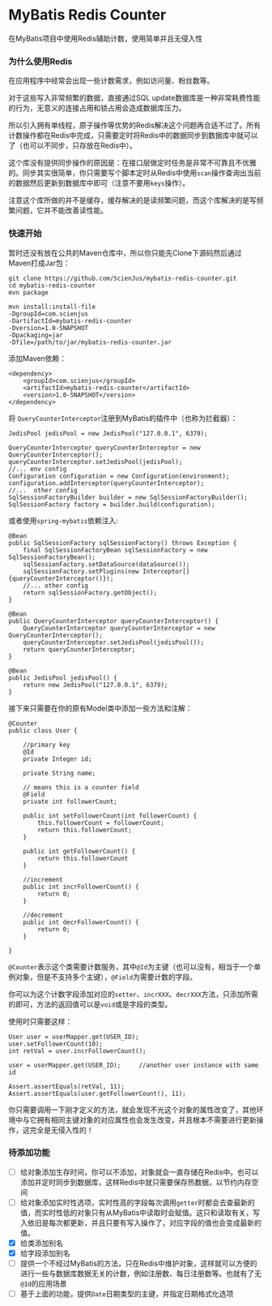 # MyBatis Redis Counter

在MyBatis项目中使用Redis辅助计数，使用简单并且无侵入性

### 为什么使用Redis

在应用程序中经常会出现一些计数需求，例如访问量、粉丝数等。

对于这些写入非常频繁的数据，直接通过SQL update数据库是一种非常耗费性能的行为，无意义的连接占用和锁占用会造成数据库压力。

所以引入拥有单线程，原子操作等优势的Redis解决这个问题再合适不过了。所有计数操作都在Redis中完成，只需要定时将Redis中的数据同步到数据库中就可以了（也可以不同步，只存放在Redis中）。

这个库没有提供同步操作的原因是：在接口层做定时任务是非常不可靠且不优雅的。同步其实很简单，你只需要写个脚本定时从Redis中使用`scan`操作查询出当前的数据然后更新到数据库中即可（注意不要用`keys`操作）。

注意这个库所做的并不是缓存，缓存解决的是读频繁问题，而这个库解决的是写频繁问题，它并不能改善读性能。

### 快速开始

暂时还没有放在公共的Maven仓库中，所以你只能先Clone下源码然后通过Maven打成Jar包：

```
git clone https://github.com/ScienJus/mybatis-redis-counter.git
cd mybatis-redis-counter
mvn package

mvn install:install-file  
-DgroupId=com.scienjus
-DartifactId=mybatis-redis-counter
-Dversion=1.0-SNAPSHOT
-Dpackaging=jar  
-Dfile=/path/to/jar/mybatis-redis-counter.jar
```

添加Maven依赖：

```
<dependency>
    <groupId>com.scienjus</groupId>
    <artifactId>mybatis-redis-counter</artifactId>
    <version>1.0-SNAPSHOT</version>
</dependency>
```

将 `QueryCounterInterceptor`注册到MyBatis的插件中（也称为拦截器）：

```
JedisPool jedisPool = new JedisPool("127.0.0.1", 6379);

QueryCounterInterceptor queryCounterInterceptor = new QueryCounterInterceptor();
queryCounterInterceptor.setJedisPool(jedisPool);     
//... env config   
Configuration configuration = new Configuration(environment);
configuration.addInterceptor(queryCounterInterceptor);
//...  other config
SqlSessionFactoryBuilder builder = new SqlSessionFactoryBuilder();
SqlSessionFactory factory = builder.build(configuration);
```

或者使用`spring-mybatis`依赖注入:

```
@Bean
public SqlSessionFactory sqlSessionFactory() throws Exception {
    final SqlSessionFactoryBean sqlSessionFactory = new SqlSessionFactoryBean();
    sqlSessionFactory.setDataSource(dataSource());
    sqlSessionFactory.setPlugins(new Interceptor[]{queryCounterInterceptor()});
    //... other config
    return sqlSessionFactory.getObject();
}

@Bean
public QueryCounterInterceptor queryCounterInterceptor() {
    QueryCounterInterceptor queryCounterInterceptor = new QueryCounterInterceptor();
    queryCounterInterceptor.setJedisPool(jedisPool());
    return queryCounterInterceptor;
}

@Bean
public JedisPool jedisPool() {
    return new JedisPool("127.0.0.1", 6379);
}
```

接下来只需要在你的原有Model类中添加一些方法和注解：

```
@Counter
public class User {

    //primary key
    @Id	
    private Integer id;

    private String name;

    // means this is a counter field
    @Field	
    private int followerCount;
    
    public int setFollowerCount(int followerCount) {
    	this.followerCount = followerCount;
    	return this.followerCount;
    }
    
    public int getFollowerCount() {
    	return this.followerCount
    }

	//increment
    public int incrFollowerCount() {
        return 0;
    }

	//decrement
    public int decrFollowerCount() {
        return 0;
    }

}
```

`@Counter`表示这个类需要计数服务，其中`@Id`为主键（也可以没有，相当于一个单例对象，但是不支持多个主键），`@Field`为需要计数的字段。

你可以为这个计数字段添加对应的`setter`、`incrXXX`、`decrXXX`方法，只添加所需的即可，方法的返回值可以是`void`或是字段的类型。

使用时只需要这样：

```
User user = userMapper.get(USER_ID);
user.setFollowerCount(10);
int retVal = user.incrFollowerCount();

user = userMapper.get(USER_ID);		//another user instance with same id

Assert.assertEquals(retVal, 11);
Assert.assertEquals(user.getFollowerCount(), 11);
```

你只需要调用一下刚才定义的方法，就会发现不光这个对象的属性改变了，其他环境中与它拥有相同主键对象的对应属性也会发生改变，并且根本不需要进行更新操作，这完全是无侵入性的！


### 待添加功能

- [ ] 给对象添加生存时间，你可以不添加，对象就会一直存储在Redis中。也可以添加并定时同步到数据库，这样Redis中就只需要保存热数据，以节约内存空间
- [ ] 给对象添加实时性选项，实时性高的字段每次调用`getter`时都会去查最新的值，而实时性低的对象只有从MyBatis中读取时会赋值。这只和读取有关，写入依旧是每次都更新，并且只要有写入操作了，对应字段的值也会变成最新的值。
- [x] 给类添加别名
- [x] 给字段添加别名
- [ ] 提供一个不经过MyBatis的方法，只在Redis中维护对象，这样就可以方便的进行一些与数据库数据无关的计数，例如注册数、每日注册数等。也就有了无`@Id`的应用场景
- [ ] 基于上面的功能，提供`Date`日期类型的主键，并指定日期格式化选项